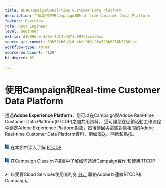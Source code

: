 ```yaml
---
title: 使用Campaign和Real-time Customer Data Platform
description: 了解如何使用Campaign和Real-time Customer Data Platform
feature: Overview
role: Data Engineer
level: Beginner
exl-id: d1e09eae-339e-4d14-9071-097dfcc635aa
source-git-commit: 63b53fb6a7c6ecbfc981c93a723b6758b5736acf
workflow-type: tm+mt
source-wordcount: '129'
ht-degree: 0%

---
```


# 使用Campaign和Real-time Customer Data Platform

透過&#x200B;**Adobe Experience Platform**，您可以在Campaign與Adobe Real-time Customer Data Platform(RTCDP)之間共用資料。 這可讓您在促銷活動工作流程中鎖定Adobe Experience Platform對象，然後傳回與這些對象相關的Adobe Real-time Customer Data Platform資料，例如傳送、開啟和點按。

![](../assets/do-not-localize/book.png) 在本節中深入了解 [RTCDP](https://experienceleague.adobe.com/docs/experience-platform/rtcdp/overview.html?lang=en)

![](../assets/do-not-localize/book.png) 在Campaign Classicv7檔案中了解如何透過Campaign實作 [和使用RTCDP](https://experienceleague.adobe.com/docs/campaign-classic/using/integrating-with-adobe-experience-cloud/aep-sources-destinations/get-started-sources-destinations.html?lang=en#integrating-with-adobe-experience-cloud)

![](../assets/do-not-localize/speech.png)  以受管Cloud Services使用者的身 [分，](../start/campaign-faq.md#support) 聯絡Adobe以連線RTCDP和Campaign。
